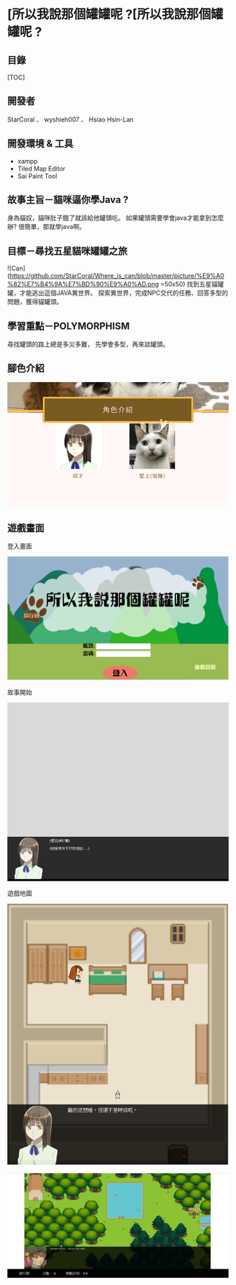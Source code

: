 [所以我說那個罐罐呢 ?[所以我說那個罐罐呢 ?
===

##  目錄

[TOC]

## 開發者

StarCoral 、 wyshieh007 、 Hsiao Hsin-Lan

開發環境 & 工具
---

+ xampp
+ Tiled Map Editor
+ Sai Paint Tool


故事主旨－貓咪逼你學Java ?
---
身為貓奴，貓咪肚子餓了就該給他罐頭吃。
如果罐頭需要學會java才能拿到怎麼辦? 很簡單，那就學java啊。

目標－尋找五星貓咪罐罐之旅
---
![Can](https://github.com/StarCoral/Where_is_can/blob/master/picture/%E9%A0%82%E7%B4%9A%E7%BD%90%E9%A0%AD.png =50x50)
找到五星貓罐罐，才能逃出這個JAVA異世界。
探索異世界，完成NPC交代的任務、回答多型的問題，獲得貓罐頭。

學習重點－POLYMORPHISM
---
尋找罐頭的路上總是多災多難，
先學會多型，再來談罐頭。

## 腳色介紹

![Role](https://github.com/StarCoral/Where_is_can/blob/master/picture/%E8%A7%92%E8%89%B2.png)

## 遊戲畫面

登入畫面

![Login](https://github.com/StarCoral/Where_is_can/blob/master/picture/%E7%99%BB%E9%8C%84%E7%95%AB%E9%9D%A2.PNG)

故事開始

![Story](https://github.com/StarCoral/Where_is_can/blob/master/picture/%E6%95%85%E4%BA%8B%E9%96%8B%E5%A7%8B.PNG)

遊戲地圖

![game1](https://github.com/StarCoral/Where_is_can/blob/master/picture/%E9%81%8A%E6%88%B2%E9%96%8B%E5%A7%8B02.PNG)


![game2](https://github.com/StarCoral/Where_is_can/blob/master/picture/%E8%88%87npc%E5%B0%8D%E8%A9%B1.PNG)
